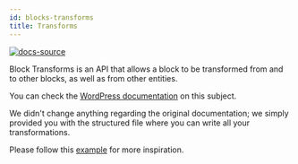 ```yaml
---
id: blocks-transforms
title: Transforms
---
```


[![docs-source](https://img.shields.io/badge/source-eightshift--frontend--libs-yellow?style=for-the-badge&logo=javascript&labelColor=2a2a2a)](https://github.com/uandhgroup/eightshift-frontend-libs/tree/develop/blocks/init/src/Blocks/)

Block Transforms is an API that allows a block to be transformed from and to other blocks, as well as from other entities.

You can check the [WordPress documentation](https://developer.wordpress.org/block-editor/developers/block-api/block-transforms/) on this subject.

We didn't change anything regarding the original documentation; we simply provided you with the structured file where you can write all your transformations.

Please follow this [example](https://github.com/uandhgroup/eightshift-frontend-libs/blob/develop/blocks/init/src/Blocks/custom/heading/heading-transforms.js) for more inspiration.
